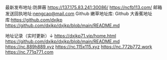最新发布地址:防屏蔽
https://137.175.83.241:30086/
https://ncfb113.com/
邮箱发送回执地址:nengcao@mail.com
Github 嫩草地址库:
Github 大香蕉地址库:https://github.com/dxjkp  https://github.com/dxjkp/dxjkp/blob/main/README.md

地址记录（实时更新）↓
https://dxjkp71.vip/home.html
https://github.com/dxjkp/dxjkp/blob/main/README.md
https://nc.889h889.xyz
https://nc.115x115.xyz
https://nc.772b772.work
https://nc.771q771.com



